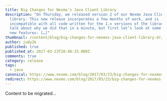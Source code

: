```yaml
---
title: Big Changes for Nexmo’s Java Client Library
description: "On Thursday, we released version 2 of our Nexmo Java Client
  library. This new release incorporates a few months of work, and is
  incompatible with all code written for the 1.x versions of the library. I’ll
  talk about why we did that in a minute, but first let’s look at some of the
  new features: […]"
thumbnail: /content/blog/big-changes-for-nexmos-java-client-library-dr/nexmo-java-client.png
author: judy2k
published: true
published_at: 2017-03-23T20:48:33.000Z
comments: true
category: release
tags:
  - java
canonical: https://www.nexmo.com/blog/2017/03/23/big-changes-for-nexmos-java-client-library-dr
redirect: https://www.nexmo.com/blog/2017/03/23/big-changes-for-nexmos-java-client-library-dr
---
```


Content to be migrated...
